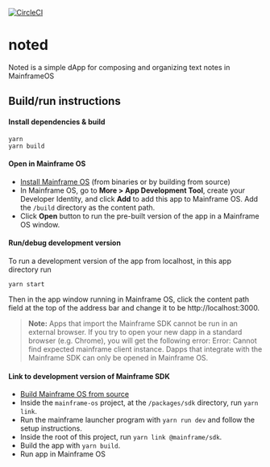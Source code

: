 [![CircleCI](https://circleci.com/gh/MainframeHQ/noted.svg?style=svg)](https://circleci.com/gh/MainframeHQ/noted)
# noted
Noted is a simple dApp for composing and organizing text notes in MainframeOS

## Build/run instructions

#### Install dependencies & build
```
yarn
yarn build
```

#### Open in Mainframe OS
- [Install Mainframe OS](docs.mainframe.com) (from binaries or by building from source)
- In Mainframe OS, go to **More > App Development Tool**, create your Developer Identity, and click **Add** to add this app to Mainframe OS. Add the `/build` directory as the content path.
- Click **Open** button to run the pre-built version of the app in a Mainframe OS window.

#### Run/debug development version
To run a development version of the app from localhost, in this app directory run
```
yarn start
```
Then in the app window running in Mainframe OS, click the content path field at the top of the address bar and change it to be http://localhost:3000.

>**Note:** Apps that import the Mainframe SDK cannot be run in an external browser. If you try to open your new dapp in a standard browser (e.g. Chrome), you will get the following error: Error: Cannot find expected mainframe client instance. Dapps that integrate with the Mainframe SDK can only be opened in Mainframe OS.

#### Link to development version of Mainframe SDK

- [Build Mainframe OS from source](https://docs.mainframe.com/docs/platform)
- Inside the `mainframe-os` project, at the `/packages/sdk` directory, run `yarn link`.
- Run the mainframe launcher program with `yarn run dev` and follow the setup instructions.
- Inside the root of this project, run `yarn link @mainframe/sdk`.
- Build the app with `yarn build`.
- Run app in Mainframe OS
